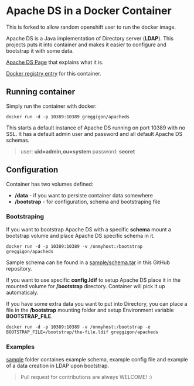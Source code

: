 Apache DS in a Docker Container
===============================

This is forked to allow random openshift user to run the docker image.

Apache DS is a Java implementation of Directory server (**LDAP**). This projects puts it into container and makes it easier to configure and bootstrap it with some data.

[Apache DS Page](1) that explains what it is.

[Docker registry entry](3) for this container.

## Running container
Simply run the container with docker:

	
	docker run -d -p 10389:10389 greggigon/apacheds
	



This starts a default instance of Apache DS running on port 10389 with no SSL. It has a default admin user and password and all default Apache DS schemas. 

> user: **uid=admin,ou=system** password: **secret**


## Configuration 
Container has two volumes defined:

* **/data** - if you want to persiste container data somewhere
* **/bootstrap** - for configuration, schema and bootstraping file

### Bootstraping

If you want to bootstrap Apache DS with a specific **schema** mount a bootstrap volume and place Apache DS specific schema in it.


	docker run -d -p 10389:10389 -v /onmyhost:/bootstrap greggigon/apacheds

Sample schema can be found in a [sample/schema.tar](2) in this GitHub repository. 

If you want to use specific **config.ldif** to setup Apache DS place it in the mounted volume for **/bootstrap** directory. Container will pick it up automaticaly.

If you have some extra data you want to put into Directory, you can place a file in the **/bootstrap** mounting folder and setup Environment variable **BOOTSTRAP_FILE**.

	docker run -d -p 10389:10389 -v /onmyhost:/bootstrap -e BOOTSTRAP_FILE=/bootstrap/the-file.ldif greggigon/apacheds


### Examples

[sample](2) folder containes example schema, example config file and example of a data creation in LDAP upon bootstrap.

> Pull request for contributions are always WELCOME! :)





[1]: https://directory.apache.org/apacheds/
[2]: https://github.com/greggigon/apacheds-docker-container/tree/master/sample
[3]: https://registry.hub.docker.com/u/greggigon/apacheds/
